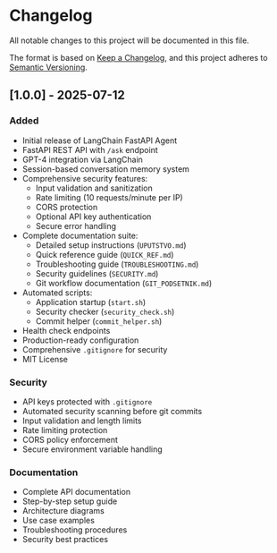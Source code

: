 # Changelog

All notable changes to this project will be documented in this file.

The format is based on [Keep a Changelog](https://keepachangelog.com/en/1.0.0/),
and this project adheres to [Semantic Versioning](https://semver.org/spec/v2.0.0.html).

## [1.0.0] - 2025-07-12

### Added
- Initial release of LangChain FastAPI Agent
- FastAPI REST API with `/ask` endpoint
- GPT-4 integration via LangChain
- Session-based conversation memory system
- Comprehensive security features:
  - Input validation and sanitization
  - Rate limiting (10 requests/minute per IP)
  - CORS protection
  - Optional API key authentication
  - Secure error handling
- Complete documentation suite:
  - Detailed setup instructions (`UPUTSTVO.md`)
  - Quick reference guide (`QUICK_REF.md`)
  - Troubleshooting guide (`TROUBLESHOOTING.md`)
  - Security guidelines (`SECURITY.md`)
  - Git workflow documentation (`GIT_PODSETNIK.md`)
- Automated scripts:
  - Application startup (`start.sh`)
  - Security checker (`security_check.sh`)
  - Commit helper (`commit_helper.sh`)
- Health check endpoints
- Production-ready configuration
- Comprehensive `.gitignore` for security
- MIT License

### Security
- API keys protected with `.gitignore`
- Automated security scanning before git commits
- Input validation and length limits
- Rate limiting protection
- CORS policy enforcement
- Secure environment variable handling

### Documentation
- Complete API documentation
- Step-by-step setup guide
- Architecture diagrams
- Use case examples
- Troubleshooting procedures
- Security best practices
